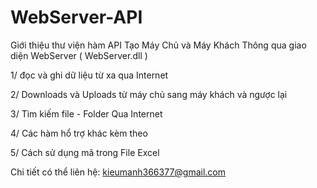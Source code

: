 # WebServer-API

Giới thiệu thư viện hàm API Tạo Máy Chủ và Máy Khách Thông qua giao diện WebServer ( WebServer.dll )

1/ đọc và ghi dữ liệu từ xa qua Internet

2/ Downloads và Uploads từ máy chủ sang máy khách và ngược lại

3/ Tìm kiếm file - Folder Qua Internet

4/ Các hàm hổ trợ khác kèm theo 

5/ Cách sử dụng mã trong File Excel

Chi tiết có thể liên hệ: kieumanh366377@gmail.com

